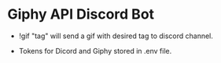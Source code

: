 # Giphy API Discord Bot

- !gif "tag" will send a gif with desired tag to discord channel.

- Tokens for Dicord and Giphy stored in .env file.
